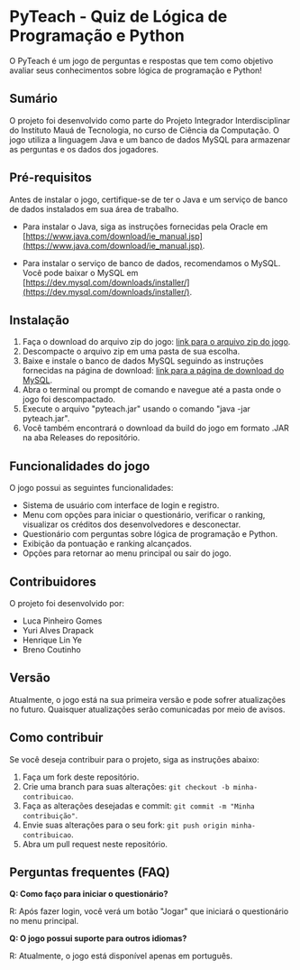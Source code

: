 # PyTeach - Quiz de Lógica de Programação e Python

O PyTeach é um jogo de perguntas e respostas que tem como objetivo avaliar seus conhecimentos sobre lógica de programação e Python!

## Sumário

O projeto foi desenvolvido como parte do Projeto Integrador Interdisciplinar do Instituto Mauá de Tecnologia, no curso de Ciência da Computação. O jogo utiliza a linguagem Java e um banco de dados MySQL para armazenar as perguntas e os dados dos jogadores.

## Pré-requisitos

Antes de instalar o jogo, certifique-se de ter o Java e um serviço de banco de dados instalados em sua área de trabalho.

- Para instalar o Java, siga as instruções fornecidas pela Oracle em [https://www.java.com/download/ie_manual.jsp](https://www.java.com/download/ie_manual.jsp).

- Para instalar o serviço de banco de dados, recomendamos o MySQL. Você pode baixar o MySQL em [https://dev.mysql.com/downloads/installer/](https://dev.mysql.com/downloads/installer/).

## Instalação

1. Faça o download do arquivo zip do jogo: [link para o arquivo zip do jogo](https://drive.google.com/file/d/1l1Bv6B3j_uDSb7oYzJX1-3Q8CTfXO5MC/view?usp=drive_link).
2. Descompacte o arquivo zip em uma pasta de sua escolha.
3. Baixe e instale o banco de dados MySQL seguindo as instruções fornecidas na página de download: [link para a página de download do MySQL](https://drive.google.com/file/d/1mYj6BuPlzBWc5QF7WkSHXd1jUn-PYh5u/view?usp=sharing).
4. Abra o terminal ou prompt de comando e navegue até a pasta onde o jogo foi descompactado.
5. Execute o arquivo "pyteach.jar" usando o comando "java -jar pyteach.jar".
6. Você também encontrará o download da build do jogo em formato .JAR na aba Releases do repositório.

## Funcionalidades do jogo

O jogo possui as seguintes funcionalidades:

- Sistema de usuário com interface de login e registro.
- Menu com opções para iniciar o questionário, verificar o ranking, visualizar os créditos dos desenvolvedores e desconectar.
- Questionário com perguntas sobre lógica de programação e Python.
- Exibição da pontuação e ranking alcançados.
- Opções para retornar ao menu principal ou sair do jogo.

## Contribuidores

O projeto foi desenvolvido por:

- Luca Pinheiro Gomes
- Yuri Alves Drapack
- Henrique Lin Ye
- Breno Coutinho

## Versão

Atualmente, o jogo está na sua primeira versão e pode sofrer atualizações no futuro. Quaisquer atualizações serão comunicadas por meio de avisos.

## Como contribuir

Se você deseja contribuir para o projeto, siga as instruções abaixo:

1. Faça um fork deste repositório.
2. Crie uma branch para suas alterações: `git checkout -b minha-contribuicao`.
3. Faça as alterações desejadas e commit: `git commit -m "Minha contribuição"`.
4. Envie suas alterações para o seu fork: `git push origin minha-contribuicao`.
5. Abra um pull request neste repositório.

## Perguntas frequentes (FAQ)

**Q: Como faço para iniciar o questionário?**

R: Após fazer login, você verá um botão "Jogar" que iniciará o questionário no menu principal.

**Q: O jogo possui suporte para outros idiomas?**

R: Atualmente, o jogo está disponível apenas em português.
